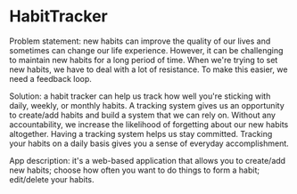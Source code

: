# HabitTracker
Problem statement: new habits can improve the quality of our lives and sometimes can change our life experience. However, it can be challenging to maintain new habits for a long period of time. When we're trying to set new habits, we have to deal with a lot of resistance. To make this easier, we need a feedback loop.

Solution: a habit tracker can help us track how well you're sticking with daily, weekly, or monthly habits. A tracking system gives us an opportunity to create/add habits and build a system that we can rely on. Without any accountability, we increase the likelihood of forgetting about our new habits altogether. Having a tracking system helps us stay committed. Tracking your habits on a daily basis gives you a sense of everyday accomplishment.

App description: it's a web-based application that allows you to create/add new habits; choose how often you want to do things to form a habit; edit/delete your habits. 
